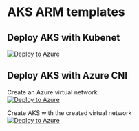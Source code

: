 # AKS ARM templates

## Deploy AKS with Kubenet <br/>
[![Deploy to Azure](https://aka.ms/deploytoazurebutton)](https://portal.azure.com/#create/Microsoft.Template/uri/https%3A%2F%2Fraw.githubusercontent.com%2Fmsftjonw%2FAKS_ARM_templates%2Fmaster%2FAKS_with_Kubenet%2Ftemplate.json)

## Deploy AKS with Azure CNI <br/>

Create an Azure virtual network <br/>
[![Deploy to Azure](https://aka.ms/deploytoazurebutton)](https://portal.azure.com/#create/Microsoft.Template/uri/https%3A%2F%2Fraw.githubusercontent.com%2Fmsftjonw%2FAKS_ARM_templates%2Fmaster%2FAKS_with_AzureCNI%2Fazure_vnet_template.json)

Create AKS with the created virtual network <br/>
[![Deploy to Azure](https://aka.ms/deploytoazurebutton)](https://portal.azure.com/#create/Microsoft.Template/uri/https%3A%2F%2Fraw.githubusercontent.com%2Fmsftjonw%2FAKS_ARM_templates%2Fmaster%2FAKS_with_AzureCNI%2Faks_template.json)

